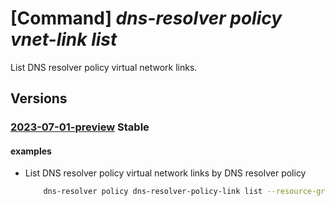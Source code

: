# [Command] _dns-resolver policy vnet-link list_

List DNS resolver policy virtual network links.

## Versions

### [2023-07-01-preview](/Resources/mgmt-plane/L3N1YnNjcmlwdGlvbnMve30vcmVzb3VyY2Vncm91cHMve30vcHJvdmlkZXJzL21pY3Jvc29mdC5uZXR3b3JrL2Ruc3Jlc29sdmVycG9saWNpZXMve30vdmlydHVhbG5ldHdvcmtsaW5rcw==/2023-07-01-preview.xml) **Stable**

<!-- mgmt-plane /subscriptions/{}/resourcegroups/{}/providers/microsoft.network/dnsresolverpolicies/{}/virtualnetworklinks 2023-07-01-preview -->

#### examples

- List DNS resolver policy virtual network links by DNS resolver policy
    ```bash
        dns-resolver policy dns-resolver-policy-link list --resource-group sampleResourceGroup --dns-resolver-policy-name sampleDnsResolverPolicy
    ```
